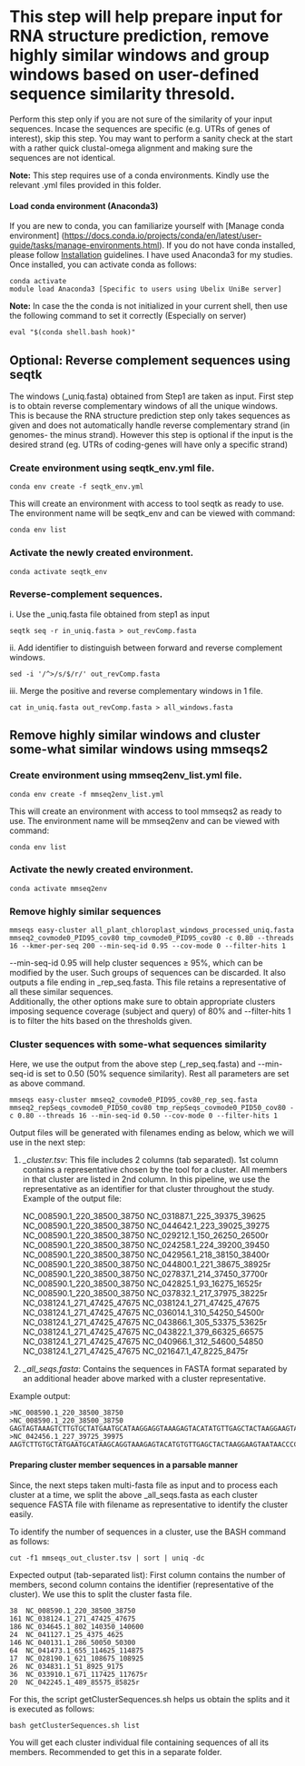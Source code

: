# This step will help prepare input for RNA structure prediction, remove highly similar windows and group windows based on user-defined sequence similarity thresold.
Perform this step only if you are not sure of the similarity of your input sequences. Incase the sequences are specific (e.g. UTRs of genes of interest), skip this step. You may want to perform a sanity check at the start with a rather quick clustal-omega alignment and making sure the sequences are not identical.
 
**Note:** This step requires use of a conda environments. Kindly use the relevant .yml files provided in this folder.

#### Load conda environment (Anaconda3)
If you are new to conda, you can familiarize yourself with [Manage conda environment] (https://docs.conda.io/projects/conda/en/latest/user-guide/tasks/manage-environments.html). If you do not have conda installed, please follow [Installation](https://docs.conda.io/projects/conda/en/latest/user-guide/install/index.html) guidelines. I have used Anaconda3 for my studies. Once installed, you can activate conda as follows:

	conda activate
	module load Anaconda3 [Specific to users using Ubelix UniBe server]

**Note:** In case the the conda is not initialized in your current shell, then use the following command to set it correctly (Especially on server)

	eval "$(conda shell.bash hook)"

## Optional: Reverse complement sequences using seqtk
The windows (\_uniq.fasta) obtained from Step1 are taken as input. First step is to obtain reverse complementary windows of all the unique windows. This is because the RNA structure prediction step only takes sequences as given and does not automatically handle reverse complementary strand (in genomes- the minus strand). However this step is optional if the input is the desired strand (eg. UTRs of coding-genes will have only a specific strand)

### Create environment using seqtk_env.yml file.

	conda env create -f seqtk_env.yml

This will create an environment with access to tool seqtk as ready to use. The environment name will be seqtk_env and can be viewed with command:

	conda env list

### Activate the newly created environment.
	
	conda activate seqtk_env
	
### Reverse-complement sequences.
i. Use the \_uniq.fasta file obtained from step1 as input 

	seqtk seq -r in_uniq.fasta > out_revComp.fasta

ii. Add identifier to distinguish between forward and reverse complement windows.

	sed -i '/^>/s/$/r/' out_revComp.fasta

iii. Merge the positive and reverse complementary windows in 1 file.

	cat in_uniq.fasta out_revComp.fasta > all_windows.fasta

## Remove highly similar windows and cluster some-what similar windows using mmseqs2
### Create environment using mmseq2env_list.yml file.

	conda env create -f mmseq2env_list.yml

This will create an environment with access to tool mmseqs2 as ready to use. The environment name will be mmseq2env and can be viewed with command:

	conda env list

### Activate the newly created environment.
	
	conda activate mmseq2env

### Remove highly similar sequences

	mmseqs easy-cluster all_plant_chloroplast_windows_processed_uniq.fasta mmseq2_covmode0_PID95_cov80 tmp_covmode0_PID95_cov80 -c 0.80 --threads 16 --kmer-per-seq 200 --min-seq-id 0.95 --cov-mode 0 --filter-hits 1

--min-seq-id 0.95 will help cluster sequences ≥ 95%, which can be modified by the user. Such groups of sequences can be discarded. It also outputs a file ending in \_rep_seq.fasta. This file retains a representative of all these similar sequences.\
Additionally, the other options make sure to obtain appropriate clusters imposing sequence coverage (subject and query) of 80% and --filter-hits 1 is to filter the hits based on the thresholds given.

### Cluster sequences with some-what sequences similarity
Here, we use the output from the above step (\_rep_seq.fasta) and --min-seq-id is set to 0.50 (50% sequence similarity). Rest all parameters are set as above command.
 
	mmseqs easy-cluster mmseq2_covmode0_PID95_cov80_rep_seq.fasta mmseq2_repSeqs_covmode0_PID50_cov80 tmp_repSeqs_covmode0_PID50_cov80 -c 0.80 --threads 16 --min-seq-id 0.50 --cov-mode 0 --filter-hits 1

Output files will be generated with filenames ending as below, which we will use in the next step:
1. _\_cluster.tsv_: This file includes 2 columns (tab separated). 1st column contains a representative chosen by the tool for a cluster. All members in that cluster are listed in 2nd column. In this pipeline, we use the representative as an identifier for that cluster throughout the study.
Example of the output file:  
	
	NC_008590.1_220_38500_38750     NC_031887.1_225_39375_39625  
	NC_008590.1_220_38500_38750     NC_044642.1_223_39025_39275  
	NC_008590.1_220_38500_38750     NC_029212.1_150_26250_26500r  
	NC_008590.1_220_38500_38750     NC_024258.1_224_39200_39450  
	NC_008590.1_220_38500_38750     NC_042956.1_218_38150_38400r  
	NC_008590.1_220_38500_38750     NC_044800.1_221_38675_38925r  
	NC_008590.1_220_38500_38750     NC_027837.1_214_37450_37700r  
	NC_008590.1_220_38500_38750     NC_042825.1_93_16275_16525r  
	NC_008590.1_220_38500_38750     NC_037832.1_217_37975_38225r  
	NC_038124.1_271_47425_47675     NC_038124.1_271_47425_47675  
	NC_038124.1_271_47425_47675     NC_036014.1_310_54250_54500r  
	NC_038124.1_271_47425_47675     NC_043866.1_305_53375_53625r  
	NC_038124.1_271_47425_47675     NC_043822.1_379_66325_66575  
	NC_038124.1_271_47425_47675     NC_040966.1_312_54600_54850  
	NC_038124.1_271_47425_47675     NC_021647.1_47_8225_8475r  


2. _\_all_seqs.fasta_: Contains the sequences in FASTA format separated by an additional header above marked with a cluster representative.

Example output:  

	>NC_008590.1_220_38500_38750  
	>NC_008590.1_220_38500_38750  
	GAGTAGTAAAGTCTTGTGCTATGAATGCATAAGGAGGTAAAGAGTACATATGTTGAGCTACTAAGGAAGTAATAACCCCTAAAGAAGCTAGAGCAAGACCTAACTGAAAATGAATCGAATTGTTGATTGTGTCATAAAGGCCCTTATGCCCACGCCCTAATCGACCCCCCGGAGGAGTATGCGCTTCTAAAAGATCTTTAATACTGTGCCCAATTCCGAAGTTAGTTCGATACATGTGACCGGCAATGAG  
	>NC_042456.1_227_39725_39975 
	AAGTCTTGTGCTATGAATGCATAAGCAGGTAAAGAGTACATGTGTTGAGCTACTAAGGAAGTAATAACCCCTAAAGAAGCTAGAGCAAGGCCTAATTGAAAATGAAGCGAATTATTGATTGTGTCATAAAGACCCTTATGCCCTCGTCCCAATCGTCCCCCCGGAGGAATATGTGCATCTAAAAGATCTTTGATACTGTGTCCAATCCCGAAATTCGTTCGATACATATGACCAGCAACAAGAAAAATAA  

#### Preparing cluster member sequences in a parsable manner
Since, the next steps taken multi-fasta file as input and to process each cluster at a time, we split the above \_all_seqs.fasta as each cluster sequence FASTA file with filename as representative to identify the cluster easily.

To identify the number of sequences in a cluster, use the BASH command as follows:

	cut -f1 mmseqs_out_cluster.tsv | sort | uniq -dc

Expected output (tab-separated list): First column contains the number of members, second column contains the identifier (representative of the cluster). We use this to split the cluster fasta file.

	38	NC_008590.1_220_38500_38750
	161	NC_038124.1_271_47425_47675
	186	NC_034645.1_802_140350_140600
	24	NC_041127.1_25_4375_4625
	146	NC_040131.1_286_50050_50300
	64	NC_041473.1_655_114625_114875
	17	NC_028190.1_621_108675_108925
	26	NC_034831.1_51_8925_9175
	36	NC_033910.1_671_117425_117675r
	20	NC_042245.1_489_85575_85825r

For this, the script getClusterSequences.sh helps us obtain the splits and it is executed as follows:

	bash getClusterSequences.sh list

You will get each cluster individual file containing sequences of all its members. Recommended to get this in a separate folder.
